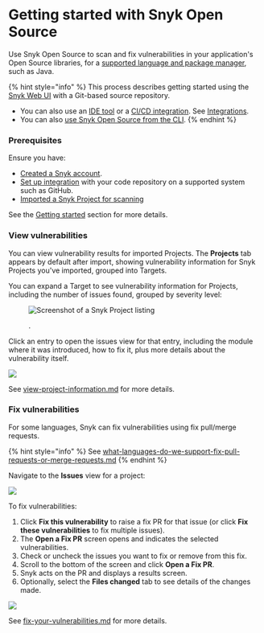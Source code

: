 # Getting started with Snyk Open Source

Use Snyk Open Source to scan and fix vulnerabilities in your application's Open Source libraries, for a [supported language and package manager](language-and-package-manager-support/), such as Java.

{% hint style="info" %}
This process describes getting started using the [Snyk Web UI](../../snyk-web-ui/) with a Git-based source repository.

* You can also use an [IDE tool](https://docs.snyk.io/integrations/ide-tools) or a [CI/CD integration](https://docs.snyk.io/integrations/ci-cd-integrations). See [Integrations](https://docs.snyk.io/integrations).
* You can also [use Snyk Open Source from the CLI](use-snyk-open-source-from-the-cli/).
{% endhint %}

### **Prerequisites**

Ensure you have:

* [Created a Snyk account](../../getting-started/quickstart/create-a-snyk-account.md).
* [Set up integration](../../getting-started/quickstart/set-up-an-integration.md) with your code repository on a supported system such as GitHub.
* [Imported a Snyk Project for scanning](../../getting-started/quickstart/import-a-project.md)

See the [Getting started](../../getting-started/) section for more details.

### View vulnerabilities

You can view vulnerability results for imported Projects. The **Projects** tab appears by default after import, showing vulnerability information for Snyk Projects you've imported, grouped into Targets.

You can expand a Target to see vulnerability information for Projects, including the number of issues found, grouped by severity level:

<figure><img src="../../.gitbook/assets/Getting started with open source.png" alt="Screenshot of a Snyk Project listing"><figcaption><p>.</p></figcaption></figure>

Click an entry to open the issues view for that entry, including the module where it was introduced, how to fix it, plus more details about the vulnerability itself.

![](../../.gitbook/assets/project-details.png)

See [view-project-information.md](../../manage-issues/introduction-to-snyk-projects/view-project-information.md "mention") for more details.

### Fix vulnerabilities

For some languages, Snyk can fix vulnerabilities using fix pull/merge requests.

{% hint style="info" %}
See [what-languages-do-we-support-fix-pull-requests-or-merge-requests.md](../../manage-issues/starting-to-fix-vulnerabilities/what-languages-do-we-support-fix-pull-requests-or-merge-requests.md "mention")
{% endhint %}

Navigate to the **Issues** view for a project:

![](../../.gitbook/assets/Issues-view.png)

To fix vulnerabilities:

1. Click **Fix this vulnerability** to raise a fix PR for that issue (or click **Fix these vulnerabilities** to fix multiple issues).
2. The **Open a Fix PR** screen opens and indicates the selected vulnerabilities.
3. Check or uncheck the issues you want to fix or remove from this fix.
4. Scroll to the bottom of the screen and click **Open a Fix PR**.
5. Snyk acts on the PR and displays a results screen.
6. Optionally, select the **Files changed** tab to see details of the changes made.

![](<../../.gitbook/assets/screenshot\_2021-04-09\_at\_17.46.22 (1).png>)

See [fix-your-vulnerabilities.md](../../manage-issues/starting-to-fix-vulnerabilities/fix-your-vulnerabilities.md "mention") for more details.
